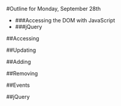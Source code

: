 #Outline for Monday, September 28th
- ###Accessing the DOM with JavaScript
- ###jQuery

##Accessing

##Updating

##Adding

##Removing

##Events

##jQuery
